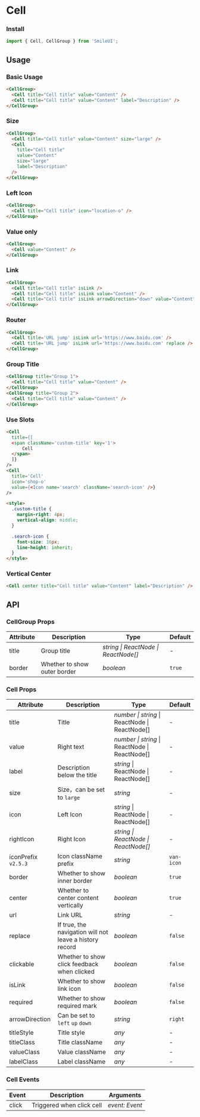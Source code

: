 # Cell

### Install

```js
import { Cell, CellGroup } from 'SmileUI';
```

## Usage

### Basic Usage

```html
<CellGroup>
  <Cell title="Cell title" value="Content" />
  <Cell title="Cell title" value="Content" label="Description" />
</CellGroup>
```

### Size

```html
<CellGroup>
  <Cell title="Cell title" value="Content" size="large" />
  <Cell
    title="Cell title"
    value="Content"
    size="large"
    label="Description"
  />
</CellGroup>
```

### Left Icon

```html
<CellGroup>
  <Cell title="Cell title" icon="location-o" />
</CellGroup>
```

### Value only

```html
<CellGroup>
  <Cell value="Content" />
</CellGroup>
```

### Link

```html
<CellGroup>
  <Cell title="Cell title" isLink />
  <Cell title="Cell title" isLink value="Content" />
  <Cell title="Cell title" isLink arrowDirection="down" value="Content" />
</CellGroup>
```

### Router

```html 
<CellGroup>
  <Cell title='URL jump' isLink url='https://www.baidu.com' />
  <Cell title='URL jump' isLink url='https://www.baidu.com' replace />
</CellGroup>
```

### Group Title

```html
<CellGroup title="Group 1">
  <Cell title="Cell title" value="Content" />
</CellGroup>
<CellGroup title="Group 2">
  <Cell title="Cell title" value="Content" />
</CellGroup>
```

### Use Slots

```html
<Cell
  title={[
  <span className='custom-title' key='1'>
      Cell
  </span>
  ]}
/>
<Cell
  title='Cell'
  icon='shop-o'
  value={<Icon name='search' className='search-icon' />}
/>

<style>
  .custom-title {
    margin-right: 4px;
    vertical-align: middle;
  }

  .search-icon {
    font-size: 16px;
    line-height: inherit;
  }
</style>
```

### Vertical Center

```html
<Cell center title="Cell title" value="Content" label="Description" />
```

## API

### CellGroup Props

| Attribute | Description                  | Type      | Default |
| --------- | ---------------------------- | --------- | ------- |
| title     | Group title                  | _string \| ReactNode \| ReactNode[]_  | -       |
| border    | Whether to show outer border | _boolean_ | `true`  |

### Cell Props

| Attribute | Description | Type | Default |
| --- | --- | --- | --- |
| title | Title | _number \| string_ \| ReactNode \| ReactNode[] | - |
| value | Right text | _number \| string_ \| ReactNode \| ReactNode[] | - |
| label | Description below the title | _string_ \| ReactNode \| ReactNode[] | - |
| size | Size，can be set to `large` | _string_ | - |
| icon | Left Icon | _string_ \| ReactNode \| ReactNode[] | - |
| rightIcon | Right Icon | _string \| ReactNode \| ReactNode[]_ | - |
| iconPrefix `v2.5.3` | Icon className prefix | _string_ | `van-icon` |
| border | Whether to show inner border | _boolean_ | `true` |
| center | Whether to center content vertically | _boolean_ | `true` |
| url | Link URL | _string_ | - |
| replace | If true, the navigation will not leave a history record | _boolean_ | `false` |
| clickable | Whether to show click feedback when clicked | _boolean_ | `false` |
| isLink | Whether to show link icon | _boolean_ | `false` |
| required | Whether to show required mark | _boolean_ | `false` |
| arrowDirection | Can be set to `left` `up` `down` | _string_ | `right` |
| titleStyle | Title style | _any_ | - |
| titleClass | Title className | _any_ | - |
| valueClass | Value className | _any_ | - |
| labelClass | Label className | _any_ | - |

### Cell Events

| Event | Description               | Arguments      |
| ----- | ------------------------- | -------------- |
| click | Triggered when click cell | _event: Event_ |

